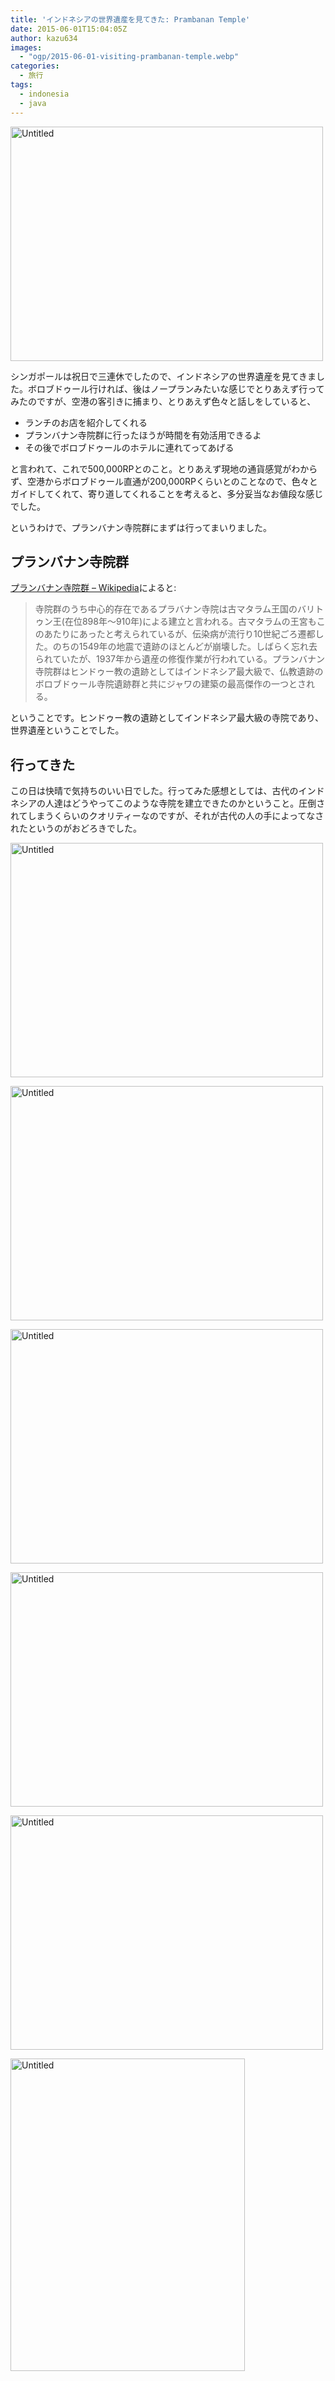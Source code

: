 ```yaml
---
title: 'インドネシアの世界遺産を見てきた: Prambanan Temple'
date: 2015-06-01T15:04:05Z
author: kazu634
images:
  - "ogp/2015-06-01-visiting-prambanan-temple.webp"
categories:
  - 旅行
tags:
  - indonesia
  - java
---
```

<a href="https://www.flickr.com/photos/42332031@N02/18306403106" onclick="__gaTracker('send', 'event', 'outbound-article', 'https://www.flickr.com/photos/42332031@N02/18306403106', '');" title="Untitled by Kazuhiro MUSASHI, on Flickr"><img class=" aligncenter" src="https://c1.staticflickr.com/1/373/18306403106_4718440bf4.jpg" alt="Untitled" width="500" height="375" /></a>

シンガポールは祝日で三連休でしたので、インドネシアの世界遺産を見てきました。ボロブドゥール行ければ、後はノープランみたいな感じでとりあえず行ってみたのですが、空港の客引きに捕まり、とりあえず色々と話しをしていると、

  * ランチのお店を紹介してくれる
  * プランバナン寺院群に行ったほうが時間を有効活用できるよ
  * その後でボロブドゥールのホテルに連れてってあげる

と言われて、これで500,000RPとのこと。とりあえず現地の通貨感覚がわからず、空港からボロブドゥール直通が200,000RPくらいとのことなので、色々とガイドしてくれて、寄り道してくれることを考えると、多分妥当なお値段な感じでした。

というわけで、プランバナン寺院群にまずは行ってまいりました。

## プランバナン寺院群

<a href="http://ja.wikipedia.org/wiki/%E3%83%97%E3%83%A9%E3%83%B3%E3%83%90%E3%83%8A%E3%83%B3%E5%AF%BA%E9%99%A2%E7%BE%A4" onclick="__gaTracker('send', 'event', 'outbound-article', 'http://ja.wikipedia.org/wiki/%E3%83%97%E3%83%A9%E3%83%B3%E3%83%90%E3%83%8A%E3%83%B3%E5%AF%BA%E9%99%A2%E7%BE%A4', 'プランバナン寺院群 &#8211; Wikipedia');">プランバナン寺院群 &#8211; Wikipedia</a>によると:

> 寺院群のうち中心的存在であるプラバナン寺院は古マタラム王国のバリトゥン王(在位898年～910年)による建立と言われる。古マタラムの王宮もこのあたりにあったと考えられているが、伝染病が流行り10世紀ごろ遷都した。のちの1549年の地震で遺跡のほとんどが崩壊した。しばらく忘れ去られていたが、1937年から遺産の修復作業が行われている。プランバナン寺院群はヒンドゥー教の遺跡としてはインドネシア最大級で、仏教遺跡のボロブドゥール寺院遺跡群と共にジャワの建築の最高傑作の一つとされる。

ということです。ヒンドゥー教の遺跡としてインドネシア最大級の寺院であり、世界遺産ということでした。

## 行ってきた

この日は快晴で気持ちのいい日でした。行ってみた感想としては、古代のインドネシアの人達はどうやってこのような寺院を建立できたのかということ。圧倒されてしまうくらいのクオリティーなのですが、それが古代の人の手によってなされたというのがおどろきでした。

<a href="https://www.flickr.com/photos/42332031@N02/18332675415" onclick="__gaTracker('send', 'event', 'outbound-article', 'https://www.flickr.com/photos/42332031@N02/18332675415', '');" title="Untitled by Kazuhiro MUSASHI, on Flickr"><img class=" aligncenter" src="https://c4.staticflickr.com/8/7762/18332675415_069844efd5.jpg" alt="Untitled" width="500" height="375" /></a>

<a href="https://www.flickr.com/photos/42332031@N02/18334194541" onclick="__gaTracker('send', 'event', 'outbound-article', 'https://www.flickr.com/photos/42332031@N02/18334194541', '');" title="Untitled by Kazuhiro MUSASHI, on Flickr"><img class=" aligncenter" src="https://c1.staticflickr.com/9/8814/18334194541_2564ce43d7.jpg" alt="Untitled" width="500" height="375" /></a>

<a href="https://www.flickr.com/photos/42332031@N02/17710125984" onclick="__gaTracker('send', 'event', 'outbound-article', 'https://www.flickr.com/photos/42332031@N02/17710125984', '');" title="Untitled by Kazuhiro MUSASHI, on Flickr"><img class=" aligncenter" src="https://c1.staticflickr.com/9/8760/17710125984_e7b3ee49c8.jpg" alt="Untitled" width="500" height="375" /></a>

<a href="https://www.flickr.com/photos/42332031@N02/18144926628" onclick="__gaTracker('send', 'event', 'outbound-article', 'https://www.flickr.com/photos/42332031@N02/18144926628', '');" title="Untitled by Kazuhiro MUSASHI, on Flickr"><img class=" aligncenter" src="https://c4.staticflickr.com/8/7737/18144926628_a2140c0126.jpg" alt="Untitled" width="500" height="375" /></a>

<a href="https://www.flickr.com/photos/42332031@N02/18306351436" onclick="__gaTracker('send', 'event', 'outbound-article', 'https://www.flickr.com/photos/42332031@N02/18306351436', '');" title="Untitled by Kazuhiro MUSASHI, on Flickr"><img class=" aligncenter" src="https://c1.staticflickr.com/1/561/18306351436_518cbe7f18.jpg" alt="Untitled" width="500" height="375" /></a>

<a href="https://www.flickr.com/photos/42332031@N02/18145092100" onclick="__gaTracker('send', 'event', 'outbound-article', 'https://www.flickr.com/photos/42332031@N02/18145092100', '');" title="Untitled by Kazuhiro MUSASHI, on Flickr"><img class=" aligncenter" src="https://c1.staticflickr.com/9/8802/18145092100_2fa9b328e8.jpg" alt="Untitled" width="375" height="500" /></a>
